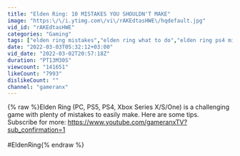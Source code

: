 ```yaml
---
title: "Elden Ring: 10 MISTAKES YOU SHOULDN'T MAKE"
image: "https:\/\/i.ytimg.com\/vi\/rAKEdtasHWE\/hqdefault.jpg"
vid_id: "rAKEdtasHWE"
categories: "Gaming"
tags: ["elden ring mistakes","elden ring what to do","elden ring ps4 mistakes"]
date: "2022-03-03T05:32:12+03:00"
vid_date: "2022-03-02T20:57:18Z"
duration: "PT13M30S"
viewcount: "141651"
likeCount: "7993"
dislikeCount: ""
channel: "gameranx"
---
```

{% raw %}Elden Ring (PC, PS5, PS4, Xbox Series X/S/One) is a challenging game with plenty of mistakes to easily make. Here are some tips.<br />Subscribe for more: <a rel="nofollow" target="blank" href="https://www.youtube.com/gameranxTV?sub_confirmation=1">https://www.youtube.com/gameranxTV?sub_confirmation=1</a><br /><br />#EldenRing{% endraw %}
